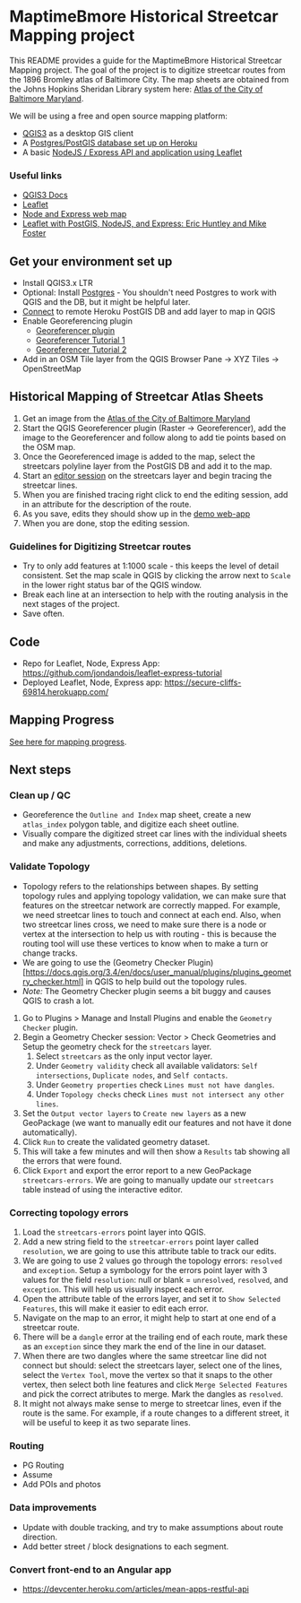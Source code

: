 # MaptimeBmore Historical Streetcar Mapping project
This README provides a guide for the MaptimeBmore Historical Streetcar Mapping project. The goal of the project is to digitize streetcar routes from the 1896 Bromley atlas of Baltimore City. The map sheets are obtained from the Johns Hopkins Sheridan Library system here: [Atlas of the City of Baltimore Maryland](https://jscholarship.library.jhu.edu/handle/1774.2/35300).

We will be using a free and open source mapping platform:

- [QGIS3](https://qgis.org/en/site/) as a desktop GIS client
- A [Postgres/PostGIS database set up on Heroku](https://www.heroku.com/postgres)
- A basic [NodeJS / Express API and application using Leaflet](https://github.com/jondandois/leaflet-express-tutorial)

### Useful links
- [QGIS3 Docs](https://docs.qgis.org/3.4/en/docs/)
- [Leaflet](https://leafletjs.com/)
- [Node and Express web map](https://developer.mozilla.org/en-US/docs/Learn/Server-side/Express_Nodejs/skeleton_website)
- [Leaflet with PostGIS, NodeJS, and Express: Eric Huntley and Mike Foster](http://duspviz.mit.edu/web-map-workshop/leaflet_nodejs_postgis/)

## Get your environment set up
- Install QGIS3.x LTR
- Optional: Install [Postgres](https://www.postgresql.org/) - You shouldn't need Postgres to work with QGIS and the DB, but it might be helpful later.
- [Connect](https://docs.qgis.org/3.4/en/docs/user_manual/managing_data_source/opening_data.html#database-related-tools) to remote Heroku PostGIS DB and add layer to map in QGIS
- Enable Georeferencing plugin
    - [Georeferencer plugin](https://docs.qgis.org/3.4/en/docs/user_manual/plugins/core_plugins/plugins_georeferencer.html)
    - [Georeferencer Tutorial 1](https://docs.qgis.org/3.4/en/docs/training_manual/forestry/map_georeferencing.html)
    - [Georeferencer Tutorial 2](https://www.qgistutorials.com/en/docs/3/georeferencing_basics.html)
- Add in an OSM Tile layer from the QGIS Browser Pane -> XYZ Tiles -> OpenStreetMap

## Historical Mapping of Streetcar Atlas Sheets
1. Get an image from the [Atlas of the City of Baltimore Maryland](https://jscholarship.library.jhu.edu/handle/1774.2/35300)
2. Start the QGIS Georeferencer plugin (Raster -> Georeferencer), add the image to the Georeferencer and follow along to add tie points based on the OSM map.
3. Once the Georeferenced image is added to the map, select the streetcars polyline layer from the PostGIS DB and add it to the map.
4. Start an [editor session](https://docs.qgis.org/3.4/en/docs/user_manual/working_with_vector/editing_geometry_attributes.html) on the streetcars layer and begin tracing the streetcar lines.
5. When you are finished tracing right click to end the editing session, add in an attribute for the description of the route.
6. As you save, edits they should show up in the [demo web-app](https://secure-cliffs-69814.herokuapp.com/)
7. When you are done, stop the editing session.

### Guidelines for Digitizing Streetcar routes
- Try to only add features at 1:1000 scale - this keeps the level of detail consistent.  Set the map scale in QGIS by clicking the arrow next to `Scale` in the lower right status bar of the QGIS window.
- Break each line at an intersection to help with the routing analysis in the next stages of the project.
- Save often.

## Code
- Repo for Leaflet, Node, Express App: https://github.com/jondandois/leaflet-express-tutorial
- Deployed Leaflet, Node, Express app: https://secure-cliffs-69814.herokuapp.com/

## Mapping Progress
[See here for mapping progress](MAPPING_PROGRESS.md).

## Next steps

### Clean up / QC
- Georeference the `Outline and Index` map sheet, create a new `atlas_index` polygon table, and digitize each sheet outline.
- Visually compare the digitized street car lines with the individual sheets and make any adjustments, corrections, additions, deletions.

### Validate Topology
- Topology refers to the relationships between shapes. By setting topology rules and applying topology validation, we can make sure that features on the streetcar network are correctly mapped.  For example, we need streetcar lines to touch and connect at each end.  Also, when two streetcar lines cross, we need to make sure there is a node or vertex at the intersection to help us with routing - this is because the routing tool will use these vertices to know when to make a turn or change tracks.
- We are going to use the (Geometry Checker Plugin)[https://docs.qgis.org/3.4/en/docs/user_manual/plugins/plugins_geometry_checker.html] in QGIS to help build out the topology rules.
- *Note:* The Geometry Checker plugin seems a bit buggy and causes QGIS to crash a lot.
1. Go to Plugins > Manage and Install Plugins and enable the `Geometry Checker` plugin.
2. Begin a Geometry Checker session: Vector > Check Geometries and Setup the geometry check for the `streetcars` layer.
    1. Select `streetcars` as the only input vector layer.
    2. Under `Geometry validity` check all available validators: `Self intersections`, `Duplicate nodes`, and `Self contacts`.
    3. Under `Geometry properties` check `Lines must not have dangles`.
    4. Under `Topology checks` check `Lines must not intersect any other lines`.
3. Set the `Output vector layers` to `Create new layers` as a new GeoPackage (we want to manually edit our features and not have it done automatically).
4. Click `Run` to create the validated geometry dataset.
5. This will take a few minutes and will then show a `Results` tab showing all the errors that were found.
6. Click `Export` and export the error report to a new GeoPackage `streetcars-errors`. We are going to manually update our `streetcars` table instead of using the interactive editor.

### Correcting topology errors
1. Load the `streetcars-errors` point layer into QGIS.
2. Add a new string field to the `streetcar-errors` point layer called `resolution`, we are going to use this attribute table to track our edits.
3. We are going to use 2 values go through the topology errors: `resolved` and `exception`. Setup a symbology for the errors point layer with 3 values for the field `resolution`: null or blank = `unresolved`, `resolved`, and `exception`. This will help us visually inspect each error.
4. Open the attribute table of the errors layer, and set it to `Show Selected Features`, this will make it easier to edit each error.
5. Navigate on the map to an error, it might help to start at one end of a streetcar route.
6. There will be a `dangle` error at the trailing end of each route, mark these as an `exception` since they mark the end of the line in our dataset.
7. When there are two dangles where the same streetcar line did not connect but should: select the streetcars layer, select one of the lines, select the `Vertex Tool`, move the vertex so that it snaps to the other vertex, then select both line features and click `Merge Selected Features` and pick the correct atributes to merge. Mark the dangles as `resolved`.
8. It might not always make sense to merge to streetcar lines, even if the route is the same.  For example, if a route changes to a different street, it will be useful to keep it as two separate lines.







### Routing
- PG Routing
- Assume
- Add POIs and photos

### Data improvements
- Update with double tracking, and try to make assumptions about route direction.
- Add better street / block designations to each segment.

### Convert front-end to an Angular app
- https://devcenter.heroku.com/articles/mean-apps-restful-api
